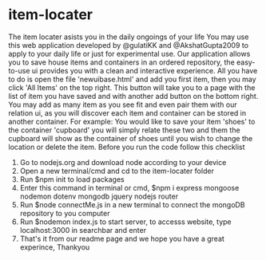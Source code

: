 # item-locater
The item locater asists you in the daily ongoings of your life
You may use this web application developed by @gulatiKK and @AkshatGupta2009 to apply to your daily life or just for experimental use.
Our application allows you to save house items and containers in an ordered repository,
the easy-to-use ui provides you with a clean and interactive experience.
All you have to do is open the file 'newuibase.html' and add you first item,
then you may click 'All Items' on the top right.
This button will take you to a page with the list of item you have saved and with another add button on the bottom right.
You may add as many item as you see fit and even pair them with our relation ui,
as you will discover each item and container can be stored in another container.
For example:
You would like to save your item 'shoes' to the container 'cupboard' you will simply relate these two and them the cupboard will show as the container of shoes until you wish to change the location or delete the item.
Before you run the code follow this checklist
1. Go to nodejs.org and download node according to your device
2. Open a new terminal/cmd and cd to the item-locater folder
3. Run $npm init to load packages
4. Enter this command in terminal or cmd, $npm i express mongoose nodemon dotenv mongodb jquery nodejs router 
5. Run $node connectMe.js in a new terminal to connect the mongoDB repository to you computer
6. Run $nodemon index.js to start server, to accesss website, type localhost:3000 in searchbar and enter
7. That's it from our readme page and we hope you have a great experince, Thankyou
